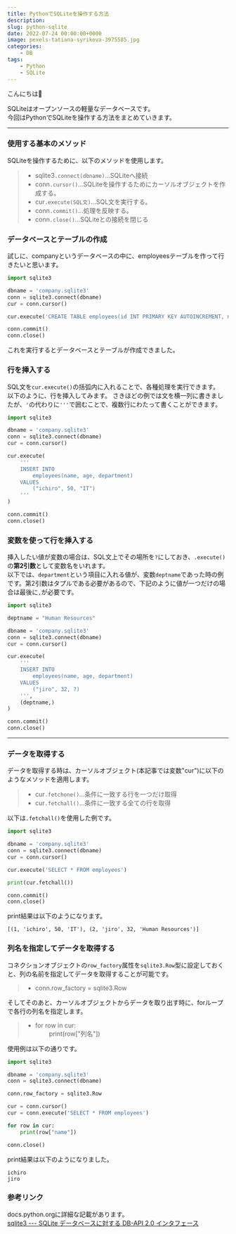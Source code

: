 ```yaml
---
title: PythonでSQLiteを操作する方法
description: 
slug: python-sqlite
date: 2022-07-24 00:00:00+0000
image: pexels-tatiana-syrikova-3975585.jpg
categories:
    - DB
tags:
    - Python
    - SQLite
---
```


こんにちは🧋  

SQLiteはオープンソースの軽量なデータベースです。  
今回はPythonでSQLiteを操作する方法をまとめていきます。

***


### 使用する基本のメソッド
SQLiteを操作するために、以下のメソッドを使用します。
>- sqlite3`.connect(dbname)`…SQLiteへ接続
>- conn`.cursor()`…SQLiteを操作するためにカーソルオブジェクトを作成する。
>- cur`.execute(SQL文)`…SQL文を実行する。
>- conn`.commit()`…処理を反映する。
>- conn`.close()`…SQLiteとの接続を閉じる  

### データベースとテーブルの作成
試しに、companyというデータベースの中に、employeesテーブルを作って行きたいと思います。
```python
import sqlite3

dbname = 'company.sqlite3'
conn = sqlite3.connect(dbname)
cur = conn.cursor()

cur.execute('CREATE TABLE employees(id INT PRIMARY KEY AUTOINCREMENT, name TEXT, age INT, department TEXT)')

conn.commit()
conn.close()
```
これを実行するとデータベースとテーブルが作成できました。  

### 行を挿入する
SQL文を`cur.execute()`の括弧内に入れることで、各種処理を実行できます。  
以下のように、行を挿入してみます。
さきほどの例では文を横一列に書きましたが、`'`の代わりに`'''`で囲むことで、複数行にわたって書くことができます。
```python
import sqlite3

dbname = 'company.sqlite3'
conn = sqlite3.connect(dbname)
cur = conn.cursor()

cur.execute(
    '''
    INSERT INTO 
        employees(name, age, department)
    VALUES
        ("ichiro", 50, "IT")
    '''
)

conn.commit()
conn.close()
```

### 変数を使って行を挿入する
挿入したい値が変数の場合は、SQL文上でその場所を`?`にしておき、`.execute()`の**第2引数**として変数名をいれます。  
以下では、`department`という項目に入れる値が、変数`deptname`であった時の例です。第2引数はタプルである必要があるので、下記のように値が一つだけの場合は最後に`,`が必要です。
```python
import sqlite3

deptname = "Human Resources"

dbname = 'company.sqlite3'
conn = sqlite3.connect(dbname)
cur = conn.cursor()

cur.execute(
    '''
    INSERT INTO 
        employees(name, age, department)
    VALUES
        ("jiro", 32, ?)
    ''',
    (deptname,)
)

conn.commit()
conn.close()
```

***
### データを取得する
データを取得する時は、カーソルオブジェクト(本記事では変数"cur")に以下のようなメソッドを適用します。

>- cur`.fetchone()`…条件に一致する行を一つだけ取得
>- cur`.fetchall()`…条件に一致する全ての行を取得

以下は`.fetchall()`を使用した例です。
```python
import sqlite3

dbname = 'company.sqlite3'
conn = sqlite3.connect(dbname)
cur = conn.cursor()

cur.execute('SELECT * FROM employees')

print(cur.fetchall())

conn.commit()
conn.close()
```
print結果は以下のようになります。
```
[(1, 'ichiro', 50, 'IT'), (2, 'jiro', 32, 'Human Resources')]
```

### 列名を指定してデータを取得する
コネクションオブジェクトの`row_factory`属性を`sqlite3.Row`型に設定しておくと、列の名前を指定してデータを取得することが可能です。
>- conn.row_factory = sqlite3.Row

そしてそのあと、カーソルオブジェクトからデータを取り出す時に、forループで各行の列名を指定します。
>- for row in cur:  
    &nbsp;&nbsp;&nbsp;&nbsp;&nbsp;&nbsp;&nbsp;&nbsp;print(row["列名"])

使用例は以下の通りです。
```python
import sqlite3

dbname = 'company.sqlite3'
conn = sqlite3.connect(dbname)

conn.row_factory = sqlite3.Row

cur = conn.cursor()
cur = conn.execute('SELECT * FROM employees')

for row in cur:
    print(row["name"])

conn.close()
```
print結果は以下のようになりました。
```
ichiro
jiro
```

### 参考リンク
docs.python.orgに詳細な記載があります。  
[sqlite3 --- SQLite データベースに対する DB-API 2.0 インタフェース](https://docs.python.org/ja/3.8/library/sqlite3.html)
